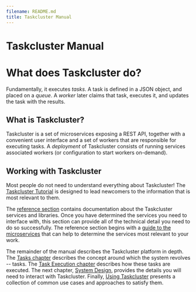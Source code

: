 ```yaml
---
filename: README.md
title: Taskcluster Manual
---
```


# Taskcluster Manual

# What does Taskcluster do?

Fundamentally, it executes *tasks*. A task is defined in a JSON object, and
placed on a *queue*. A *worker* later claims that task, executes it, and
updates the task with the results.

## What is Taskcluster?

Taskcluster is a set of microservices exposing a REST API, together with a convenient user interface and a set of workers that are responsible for executing tasks.
A *deployment* of Taskcluster consists of running services associated workers (or configuration to start workers on-demand).

## Working with Taskcluster

Most people do not need to understand everything about Taskcluster! The
[Taskcluster Tutorial](/docs/tutorial) is designed to lead newcomers to the information
that is most relevant to them.

The [reference section](/docs/reference) contains documentation about the
Taskcluster services and libraries. Once you have determined the services you
need to interface with, this section can provide all of the technical detail
you need to do so successfully.  The reference section begins with a [guide to
the microservices](/docs/reference/guide) that can help to determine the services
most relevant to your work.

The remainder of the manual describes the Taskcluster platform in depth.  The
[Tasks chapter](/docs/manual/tasks) describes the concept around which the system
revolves -- tasks.  The [Task Execution chapter](/docs/manual/task-execution)
describes how these tasks are executed.  The next chapter, [System
Design](/docs/manual/system-design), provides the details you will need to interact
with Taskcluster. Finally, [Using Taskcluster](/docs/manual/using) presents a
collection of common use cases and approaches to satisfy them.
